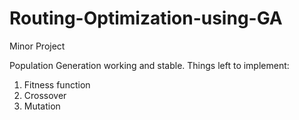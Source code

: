# Routing-Optimization-using-GA
Minor Project

Population Generation working and stable.
Things left to implement:
1) Fitness function
2) Crossover
3) Mutation

